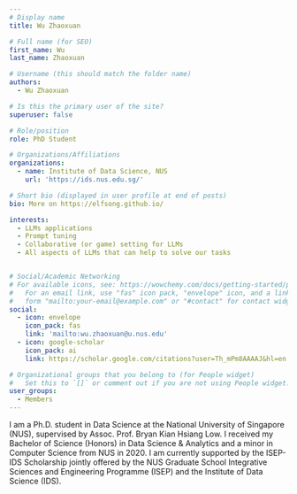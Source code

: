 ```yaml
---
# Display name
title: Wu Zhaoxuan

# Full name (for SEO)
first_name: Wu
last_name: Zhaoxuan

# Username (this should match the folder name)
authors:
  - Wu Zhaoxuan

# Is this the primary user of the site?
superuser: false

# Role/position
role: PhD Student

# Organizations/Affiliations
organizations:
  - name: Institute of Data Science, NUS
    url: 'https://ids.nus.edu.sg/'

# Short bio (displayed in user profile at end of posts)
bio: More on https://elfsong.github.io/

interests:
  - LLMs applications
  - Prompt tuning
  - Collaborative (or game) setting for LLMs
  - All aspects of LLMs that can help to solve our tasks


# Social/Academic Networking
# For available icons, see: https://wowchemy.com/docs/getting-started/page-builder/#icons
#   For an email link, use "fas" icon pack, "envelope" icon, and a link in the
#   form "mailto:your-email@example.com" or "#contact" for contact widget.
social:
  - icon: envelope
    icon_pack: fas
    link: 'mailto:wu.zhaoxuan@u.nus.edu'
  - icon: google-scholar
    icon_pack: ai
    link: https://scholar.google.com/citations?user=Th_mPm8AAAAJ&hl=en

# Organizational groups that you belong to (for People widget)
#   Set this to `[]` or comment out if you are not using People widget.
user_groups:
  - Members
---
```


I am a Ph.D. student in Data Science at the National University of Singapore (NUS), supervised by Assoc. Prof. Bryan Kian Hsiang Low. I received my Bachelor of Science (Honors) in Data Science & Analytics and a minor in Computer Science from NUS in 2020. I am currently supported by the ISEP-IDS Scholarship jointly offered by the NUS Graduate School Integrative Sciences and Engineering Programme (ISEP) and the Institute of Data Science (IDS).